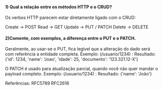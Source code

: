 #### 1) Qual a relação entre os métodos HTTP e o CRUD?
Os verbos HTTP parecem estar diretamente ligado com o CRUD:

Create -> POST
Read -> GET
Update -> PUT / PATCH
Delete -> DELETE

#### 2)Comente, com exemplos, a diferença entre o PUT e o PATCH.
Geralmente, ao usar-se o PUT, fica legível que a alteração do dado será com referência a entidade completa.
Exemplo: (/usuario/1234) :
Resultado: {'id': 1234, 'name': 'Joao', 'idade': 25, 'documento': '123.321.12-X'}

O PATCH é usado para atualização parcial, quando você não quer mandar o payload completo.
Exemplo: (/usuario/1234) :
Resultado: {'name': 'João'}

Referências:
RFC5789
RFC2616